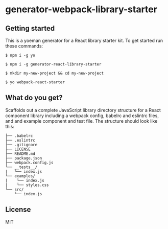 # generator-webpack-library-starter

## Getting started

This is a yoeman generator for a React library starter kit. To get started run these commands:

```
$ npm i -g yo

$ npm i -g generator-react-library-starter

$ mkdir my-new-project && cd my-new-project

$ yo webpack-react-starter
```

## What do you get?

Scaffolds out a complete JavaScript library directory structure for a React component library including a webpack config, babelrc and eslintrc files, and and example component and test file. The structure should look like this:

```
├── .babelrc
├── .eslintrc
├── .gitignore
├── LICENSE
├── README.md
├── package.json
├── webpack.config.js
└── __tests__/
|   └── index.js
└── examples/
|    └── index.js
|    └── styles.css
└── src/
    └── index.js
```

## License

MIT

